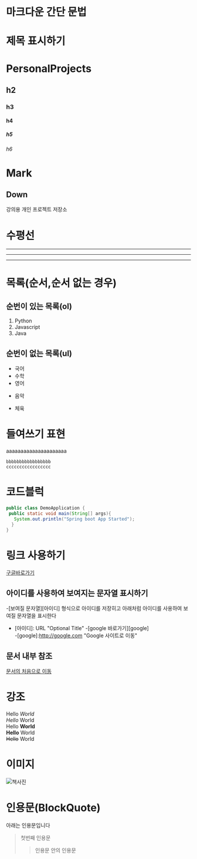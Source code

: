 # 마크다운 간단 문법


# 제목 표시하기
# PersonalProjects
## h2
### h3
#### h4
##### h5
###### h6
Mark
====
Down
----
강의용 개인 프로젝트 저장소

# 수평선 
---
***
___

# 목록(순서,순서 없는 경우)
## 순번이 있는  목록(ol)
1. Python
2. Javascript
3. Java

## 순번이 없는 목록(ul)
- 국어
- 수학
- 영어
* 음악
+ 체육

# 들여쓰기 표현
aaaaaaaaaaaaaaaaaaaaa   
    
    bbbbbbbbbbbbbbbbb   
    ccccccccccccccccc    


# 코드블럭
```java
public class DemoApplication {
 public static void main(String[] args){
   System.out.println("Spring boot App Started");
  }
}
```

# 링크 사용하기
[구글바로가기](http://google.com) 

## 아이디를 사용하여 보여지는 문자열 표시하기
-[보여질 문자열][아이디] 형식으로 아이디를 저장히고 아래처럼 아이디를 사용하여 보여질 문자열을 표시한다
- \[아이디]: URL "Optional Title"
-[google 바로가기][google]   
-[google]:http://google.com "Google 사이트로 이동"   

## 문서 내부 참조
[문서의 처음으로 이동](#마크다운-간단-문법)

# 강조
Hello *World*  
_Hello_ World   
Hello **World**  
__Hello__ World  
~~Hello~~ World  

# 이미지
<img src = "java2(1).jpg" alt="책사진" title="책표지">

# 인용문(BlockQuote)
아래는 인용문입니다  
> 첫번째 인용문
>> 인용문 안의 인용문




